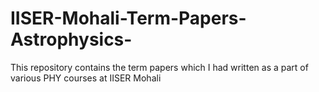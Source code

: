 # IISER-Mohali-Term-Papers-Astrophysics-
This repository contains the term papers which I had written as a part of various PHY courses at IISER Mohali 
